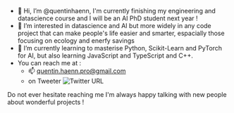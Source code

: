 - 👋 Hi, I’m @quentinhaenn, I'm currently finishing my engineering and datascience course and I will be an AI PhD student next year !
- 👀 I’m interested in datascience and AI but more widely in any code project that can make people's life easier and smarter, espacially those focusing on ecology and enerfy savings
- 🌱 I’m currently learning to masterise Python, Scikit-Learn and PyTorch for AI, but also learning JavaScript and TypeScript and C++.
- You can reach me at :
  - 📫 quentin.haenn.pro@gmail.com
  - on Tweeter ![Twitter URL](https://img.shields.io/twitter/follow/QHaenn?style=social)

Do not ever hesitate reaching me I'm always happy talking with new people about wonderful projects !

<!---
quentinhaenn/quentinhaenn is a ✨ special ✨ repository because its `README.md` (this file) appears on your GitHub profile.
You can click the Preview link to take a look at your changes.
--->
